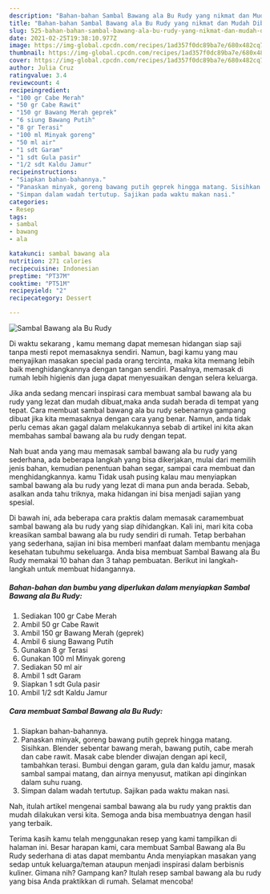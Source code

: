 ```yaml
---
description: "Bahan-bahan Sambal Bawang ala Bu Rudy yang nikmat dan Mudah Dibuat"
title: "Bahan-bahan Sambal Bawang ala Bu Rudy yang nikmat dan Mudah Dibuat"
slug: 525-bahan-bahan-sambal-bawang-ala-bu-rudy-yang-nikmat-dan-mudah-dibuat
date: 2021-02-25T19:38:10.977Z
image: https://img-global.cpcdn.com/recipes/1ad357f0dc89ba7e/680x482cq70/sambal-bawang-ala-bu-rudy-foto-resep-utama.jpg
thumbnail: https://img-global.cpcdn.com/recipes/1ad357f0dc89ba7e/680x482cq70/sambal-bawang-ala-bu-rudy-foto-resep-utama.jpg
cover: https://img-global.cpcdn.com/recipes/1ad357f0dc89ba7e/680x482cq70/sambal-bawang-ala-bu-rudy-foto-resep-utama.jpg
author: Julia Cruz
ratingvalue: 3.4
reviewcount: 4
recipeingredient:
- "100 gr Cabe Merah"
- "50 gr Cabe Rawit"
- "150 gr Bawang Merah geprek"
- "6 siung Bawang Putih"
- "8 gr Terasi"
- "100 ml Minyak goreng"
- "50 ml air"
- "1 sdt Garam"
- "1 sdt Gula pasir"
- "1/2 sdt Kaldu Jamur"
recipeinstructions:
- "Siapkan bahan-bahannya."
- "Panaskan minyak, goreng bawang putih geprek hingga matang. Sisihkan. Blender sebentar bawang merah, bawang putih, cabe merah dan cabe rawit. Masak cabe blender diwajan dengan api kecil, tambahkan terasi. Bumbui dengan garam, gula dan kaldu jamur, masak sambal sampai matang, dan airnya menyusut, matikan api dinginkan dalam suhu ruang."
- "Simpan dalam wadah tertutup. Sajikan pada waktu makan nasi."
categories:
- Resep
tags:
- sambal
- bawang
- ala

katakunci: sambal bawang ala 
nutrition: 271 calories
recipecuisine: Indonesian
preptime: "PT37M"
cooktime: "PT51M"
recipeyield: "2"
recipecategory: Dessert

---
```



![Sambal Bawang ala Bu Rudy](https://img-global.cpcdn.com/recipes/1ad357f0dc89ba7e/680x482cq70/sambal-bawang-ala-bu-rudy-foto-resep-utama.jpg)

Di waktu  sekarang , kamu memang dapat memesan hidangan siap saji tanpa mesti repot memasaknya sendiri. Namun, bagi kamu yang mau menyajikan masakan special pada orang tercinta, maka kita memang lebih baik menghidangkannya dengan tangan sendiri. Pasalnya, memasak di rumah lebih higienis dan juga dapat menyesuaikan dengan selera keluarga.

Jika anda sedang mencari inspirasi cara membuat sambal bawang ala bu rudy yang lezat dan mudah dibuat,maka anda sudah berada di tempat yang tepat. Cara membuat sambal bawang ala bu rudy  sebenarnya gampang dibuat jika kita memasaknya dengan cara yang benar. Namun, anda tidak perlu cemas akan gagal dalam melakukannya 
sebab di artikel ini kita akan membahas sambal bawang ala bu rudy dengan tepat.  



Nah buat anda yang mau memasak sambal bawang ala bu rudy yang sederhana, ada beberapa langkah yang bisa dikerjakan, mulai dari memilih jenis bahan, kemudian penentuan bahan segar, sampai cara membuat dan menghidangkannya. kamu Tidak usah pusing kalau mau menyiapkan sambal bawang ala bu rudy yang lezat di mana pun anda berada. Sebab, asalkan anda  tahu triknya, maka hidangan ini bisa menjadi sajian yang spesial.

Di bawah ini, ada beberapa cara praktis  dalam memasak caramembuat sambal bawang ala bu rudy yang siap dihidangkan. Kali ini, mari kita coba kreasikan sambal bawang ala bu rudy sendiri di rumah. Tetap berbahan yang sederhana, sajian ini bisa memberi manfaat dalam membantu menjaga kesehatan tubuhmu sekeluarga. Anda bisa membuat Sambal Bawang ala Bu Rudy memakai 10 bahan dan 3 tahap pembuatan. Berikut ini langkah-langkah untuk membuat hidangannya.

<!--inarticleads1-->

##### Bahan-bahan dan bumbu yang diperlukan dalam menyiapkan Sambal Bawang ala Bu Rudy:

1. Sediakan 100 gr Cabe Merah
1. Ambil 50 gr Cabe Rawit
1. Ambil 150 gr Bawang Merah (geprek)
1. Ambil 6 siung Bawang Putih
1. Gunakan 8 gr Terasi
1. Gunakan 100 ml Minyak goreng
1. Sediakan 50 ml air
1. Ambil 1 sdt Garam
1. Siapkan 1 sdt Gula pasir
1. Ambil 1/2 sdt Kaldu Jamur




<!--inarticleads2-->

##### Cara membuat Sambal Bawang ala Bu Rudy:

1. Siapkan bahan-bahannya.
1. Panaskan minyak, goreng bawang putih geprek hingga matang. Sisihkan. Blender sebentar bawang merah, bawang putih, cabe merah dan cabe rawit. Masak cabe blender diwajan dengan api kecil, tambahkan terasi. Bumbui dengan garam, gula dan kaldu jamur, masak sambal sampai matang, dan airnya menyusut, matikan api dinginkan dalam suhu ruang.
1. Simpan dalam wadah tertutup. Sajikan pada waktu makan nasi.




Nah, itulah artikel mengenai  sambal bawang ala bu rudy  yang praktis dan mudah dilakukan versi kita. Semoga anda bisa membuatnya dengan hasil yang terbaik. 

Terima kasih kamu telah menggunakan resep yang kami tampilkan di halaman ini. Besar harapan kami, cara membuat  Sambal Bawang ala Bu Rudy sederhana di atas dapat membantu Anda menyiapkan masakan yang sedap untuk keluarga/teman ataupun menjadi inspirasi dalam berbisnis kuliner. Gimana nih? Gampang kan? Itulah resep sambal bawang ala bu rudy yang bisa Anda praktikkan di rumah. Selamat mencoba!

